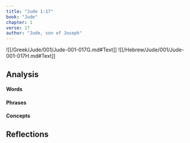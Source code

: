 ```yaml
---
title: "Jude 1:17"
book: "Jude"
chapter: 1
verse: 17
author: "Jude, son of Joseph"
---
```

![[/Greek/Jude/001/Jude-001-017G.md#Text]]
![[/Hebrew/Jude/001/Jude-001-017H.md#Text]]

## Analysis

#### Words

#### Phrases

#### Concepts

## Reflections
